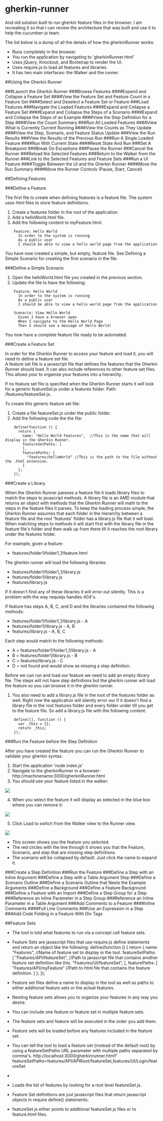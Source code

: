 gherkin-runner
==============

And old solution built to run gherkin feature files in the browser.  I am recreating it so that I can review the architecture that was built and use it to help the cucumber-js team.

The list below is a dump of all the details of how the gherkinRunner works:

* Runs completely in the browser.
* You run the application by navigating to 'gherkinRunner.html'
* Uses jQuery, Knockout, and Bootstrap to render the UI.
* Uses require.js to load all features and libraries.
* It has two main interfaces: the Walker and the runner.

##Using the Gherkin Runner

###Launch the Gherkin Runner
###Browse Features
####Expand and Collapse a Feature Set
####View the Feature Set and Feature Count in a Feature Set
####Select and Deselect a Feature Set or Feature
###Load Features
###Navigate the Loaded Features
####Expand and Collapse a Feature Set
####Expand and Collapse the Steps of a Scenario
####Expand and Collapse the Steps of an Example
####View the Step Definition for a Step
####View the Count Summary
###Run All Loaded Features
####View What is Currently Current Running
####View the Counts as They Update
####View the Step, Scenario, and Feature Status Update
###View the Run Results
###View the Results of the Previous Run
###Run A Single Loaded Feature
####Run With Current State
####Reset State And Run
###Set A Breakpoint
###Break On Exceptions
###Pause the Runner
###Cancel the Runner
###Reload the Selected Features
###Return to the Walker from the Runner
###Link to the Selected Features and Feature Sets
###Run a UI Feature
####Toggle Between the UI and the Gherkin Runner
####Move the Run Summary
####Move the Runner Controls (Pause, Start, Cancel)

##Defining Features

###Define a Feature

The first file to create when defining features is a feature file.  The system uses html files to store feature definitions.

1. Create a features folder in the root of the application.   
1. Add a helloWorld.html file.  
1. Add the following content to myFeature.html:  

```
    Feature: Hello World  
      In order to the system is running  
      As a public user  
      I should be able to view a hello world page from the application     
```

You have now created a simple, but empty, feature file.  See Defining a Simple Scenario for creating the first scenario in the file.  

###Define a Simple Scenario

1. Open the helloWorld.html file you created in the previous section.   
1. Update the file to have the following:  
```
    Feature: Hello World  
      In order to the system is running  
      As a public user  
      I should be able to view a hello world page from the application  

    Scenario: View Hello World  
      Given I have a browser open  
      When I navigate to the Hello World Page  
      Then I should see a message of Hello World!   
```

You now have a complete feature file ready to be automated.

###Create a Feature Set

In order for the Gherkin Runner to access your feature and load it, you will need to define a feature set file.  
A feature set file is a javascript file that defines the features that the Gherkin Runner should load.
It can also include references to other feature set files.  This allows your to organize your features into 
a hierarchy.
  
If no feature set file is specified when the Gherkin Runner starts it will look for a generic featureSet.js 
under a features folder.  Path: <root of site>/features/featureSet.js. 

To create this generic feature set file:  

1. Create a file featureSet.js under the public folder.  
1. Add the following code the the file:  
```
    define(function () {  
      return {  
        name: "Hello World Features",  //This is the name that will display in the Gherkin Runner.  
        featureSetPaths: [  
        ],  
        featurePaths: [
          "features/helloWorld" //This is the path to the file without the .html extension.
        ]  
      };  
    });  
```

###Create a Library

When the Gherkin Runner pareses a feature file it loads library files to match the steps to javascript methods.
 A library file is an AMD module that returns an object with methods that the Gherkin Runner will math to the 
 steps in the feature files it parses.  To keep the loading process simple, the Gherkin Runner assumes that each
 folder in the hierarchy between a feature file and the root 'features' folder has a library.js file that it will load.
 When matching steps to methods it will start first with the library file in the feature file's folder and then walk
 up from there till it reaches the root library under the features folder.   

For example, given a feature:  

  * features/folder1/folder1_1/feature.html  

The gherkin runner will load the following libraries:  

  * features/folder1/folder1_1/library.js  
  * features/folder1/library.js  
  * features/library.js  

If it doesn't find any of these libraries it will error out silently.  This is a problem with the way requiejs handles 404's.  

If feature has steps A, B, C, and D and the libraries contained the following methods:  

  * features/folder1/folder1_1/library.js - A  
  * features/folder1/library.js - A, B  
  * features/library.js - A, B, C  

Each step would match to the following methods:  

  * A = features/folder1/folder1_1/library.js - A  
  * B = features/folder1/library.js - B  
  * C = features/library.js - C  
  * D = not found and would show as missing a step definition.  

Before we can run and load our feature we need to add an empty library file.  The steps will not have step definitions
 but the gherkin runner will load the feature so you can browse it in the gherkin runner.

1. You also need to add a library.js file in the root of the features folder as well.  Right now the application
will silently error our if it doesn't find a library file in the root features folder and every folder under till you
get to the feature file. So add a library.js file with the following content:  
```
    define([], function () {
      var _this = {};
      return _this;
    });
```

###Run the Feature before the Step Definition  

After you have created the feature you can run the Gherkin Runner to validate your gherkin syntax.  
  
1. Start the application 'node index.js'  
2. Navigate to the gherkinRunner in a browser:  http://machinename:3000/gherkinRunner.html  
3. You should see your feature listed in the walker:  

![](images/HelloWorldWalkerNoDef.PNG)

4. When you select the feature it will display as selected in the blue box where you can remove it:

![](images/HelloWorldWalkerNoDefSelected.PNG)  

5. Click Load to switch from the Walker view to the Runner view.  

![](images/HelloWorldWalkerNoDefLoaded.PNG)  

  * This screen shows you the feature you selected.  
  * The red circles with the line through it shows you that the Feature, Scenario, and step that are missing step definitions.
  * The scenario will be collapsed by default.  Just click the name to expand it.

###Create a Step Definition
###Run the Feature
###Define a Step with an Inline Argument
###Define a Step with a Table Argument Step
###Define a Scenario Outline
###Define a Scenario Outline that Nests the Example Arguments 
###Define a Background
###Define a Feature Background
###Define a Feature with an Import
###Define a Step Group for a Step
###Reference an Inline Parameter in a Step Group
###Reference an Inline Parameter in a Table Argument
###Add Comments to a Feature
####Inline Comments
####Full Line Comments
###Use an Expression in a Step
###Add Code Folding in a Feature With Div Tags

##Feature Sets
* The tool is told what features to run via a concept call feature sets.
* Feature Sets are javascript files that use require.js define statements and return an object like the following:
    define(function () {
        return {
            name: "Features", //Name of feature set to display in the tool.
            featureSetPaths: [
                "Features/API/featureSet", //Path to javascript file that contains another feature set definition like this.
                "Features/UI/featureSet",
        ],
            featurePaths: [
                "Features/API/myFeature" //Path to html file that contains the feature definition. 
            ]
        };
    });
* Feature set files define a name to display in the tool as well as paths to either additional feature sets or the actual features.
* Nesting feature sets allows you to organize your features in any way you desire.  
* You can include one feature or feature set in multiple feature sets.
* The feature sets and feature will be executed in the order you add them.
* Feature sets will be loaded before any features included in the feature set.
* You can tell the tool to load a feature set (instead of the default root) by using a featureSetPaths URL parameter with multiple paths separated by comma's.
    http://localhost:3000/gherkinrunner.html?featureSetPaths=features/API/APIRoot/featureSet,features/UI/Login/featureSet
* 
* Loads the list of features by looking for a root level featureSet.js.
* Feature Set definitions are just javascript files that return javascript objects in require define() statements:

* featureSet.js either points to additional featureSet.js files or to feature.html files.
